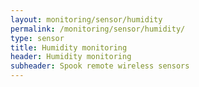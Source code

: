 ```yaml
---
layout: monitoring/sensor/humidity
permalink: /monitoring/sensor/humidity/
type: sensor
title: Humidity monitoring
header: Humidity monitoring
subheader: Spook remote wireless sensors
---
```

